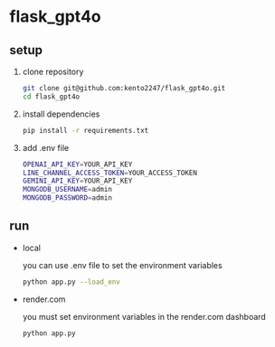 # flask_gpt4o

## setup
1. clone repository
   ```sh
   git clone git@github.com:kento2247/flask_gpt4o.git
   cd flask_gpt4o
   ```

2. install dependencies
   ```sh
   pip install -r requirements.txt
   ```
3. add .env file
   ```sh
   OPENAI_API_KEY=YOUR_API_KEY
   LINE_CHANNEL_ACCESS_TOKEN=YOUR_ACCESS_TOKEN
   GEMINI_API_KEY=YOUR_API_KEY
   MONGODB_USERNAME=admin
   MONGODB_PASSWORD=admin
   ```

## run

- local

  you can use .env file to set the environment variables

  ```bash
  python app.py --load_env
  ```

- render.com

  you must set environment variables in the render.com dashboard

  ```bash
  python app.py
  ```
